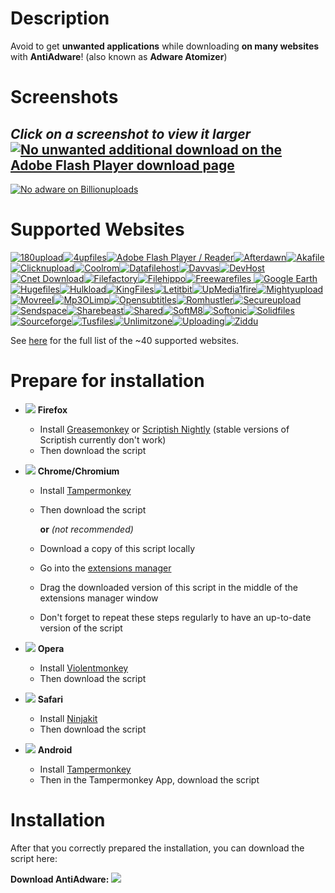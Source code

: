 # Description

Avoid to get **unwanted applications** while downloading **on many websites** with **AntiAdware**! (also known as **Adware Atomizer**)

# Screenshots
*Click on a screenshot to view it larger*
[![No unwanted additional download on the Adobe Flash Player download page](https://i.imgur.com/0JCE7DVh.png "No unwanted additional download on the Adobe Flash Player download page")](https://i.imgur.com/0JCE7DV.png)
---------------------------------------
[![No adware on Billionuploads](https://i.imgur.com/38XOaQfh.png "No adware on Billionuploads")](https://i.imgur.com/38XOaQf.png)

# Supported Websites
[![180upload](https://i.imgur.com/dW7jcQ7.png "180upload")![4upfiles](https://i.imgur.com/QJhQFDP.png "4upfiles")![Adobe Flash Player / Reader](https://i.imgur.com/SvLjgIf.png "Adobe Flash Player / Reader")![Afterdawn](https://i.imgur.com/CDxX9AX.png "Afterdawn")![Akafile](https://i.imgur.com/4wVFAm8.png "Akafile")![Clicknupload](https://i.imgur.com/PAYfKmH.png "Clicknupload")![Coolrom](https://i.imgur.com/ezguqmD.png "Coolrom")![Datafilehost](https://i.imgur.com/y5uKbBC.png "Datafilehost")![Davvas](https://i.imgur.com/Eh6QnwZ.png "Davvas")![DevHost](https://i.imgur.com/Eh6QnwZ.png "DevHost")![Cnet Download](https://i.imgur.com/B7nIZg7.png "Cnet Download")![Filefactory](https://i.imgur.com/Eh6QnwZ.png "Filefactory")![Filehippo](https://i.imgur.com/ZeiBRrt.png "Filehippo")![Freewarefiles](https://i.imgur.com/ST2ihXt.png "Freewarefiles")
![Google Earth](https://i.imgur.com/Ma9NZ6l.png "Google Earth")![Hugefiles](https://i.imgur.com/ay3VE9G.png "Hugefiles")![Hulkload](https://i.imgur.com/9fYQMWz.png "Hulkload")![KingFiles](https://i.imgur.com/Eh6QnwZ.png "KingFiles")![Letitbit](https://i.imgur.com/eVRYCNs.png "Letitbit")![UpMedia1fire](https://i.imgur.com/AH8D75T.png "UpMedia1fire")![Mightyupload](https://i.imgur.com/Eh6QnwZ.png "Mightyupload")![Movreel](https://i.imgur.com/Eh6QnwZ.png "Movreel")![Mp3OLimp](https://i.imgur.com/GZcJ2wq.png "Mp3OLimp")![Opensubtitles](https://i.imgur.com/etDajvg.png "Opensubtitles")![Romhustler](https://i.imgur.com/wup392J.png "Romhustler")![Secureupload](https://i.imgur.com/eQ06o7i.png "Secureupload")![Sendspace](https://i.imgur.com/7gx1svU.png "Sendspace")![Sharebeast](https://i.imgur.com/PAUqYgu.png "Sharebeast")![Shared](https://i.imgur.com/onpVg02.png "Shared")![SoftM8](https://i.imgur.com/YcCYuvK.png "SoftM8")![Softonic](https://i.imgur.com/zVF1jat.png "Softonic")![Solidfiles](https://i.imgur.com/rtXgrpz.png "Solidfiles")![Sourceforge](https://i.imgur.com/HKfnAiF.png "Sourceforge")![Tusfiles](https://i.imgur.com/7sZA4re.png "Tusfiles")![Unlimitzone](https://i.imgur.com/FLJWebZ.png "Unlimitzone")![Uploading](https://i.imgur.com/nf0jqv9.png "Uploading")![Ziddu](https://i.imgur.com/QESaPBE.png "Ziddu")](https://github.com/HandyUserscripts/AntiAdware/wiki/Supported-Websites)

See [here](https://github.com/HandyUserscripts/AntiAdware/wiki/Supported-Websites) for the full list of the ~40 supported websites.

# Prepare for installation

- ![](https://i.imgur.com/zD5npRg.png) **Firefox**
  - Install [Greasemonkey](https://addons.mozilla.org/firefox/addon/greasemonkey/) or [Scriptish Nightly](https://github.com/scriptish/scriptish-nightlies/releases) (stable versions of Scriptish currently don't work)
  - Then download the script

- ![](https://i.imgur.com/IVru2Aw.png) **Chrome/Chromium**
  - Install [Tampermonkey](https://chrome.google.com/webstore/detail/tampermonkey/dhdgffkkebhmkfjojejmpbldmpobfkfo/)
  - Then download the script

    **or** *(not recommended)*

  - Download a copy of this script locally
  - Go into the [extensions manager](https://i.imgur.com/8ALV1pq.png)
  - Drag the downloaded version of this script in the middle of the extensions manager window
  - Don't forget to repeat these steps regularly to have an up-to-date version of the script

- ![](https://i.imgur.com/P1R4aMx.png) **Opera**
  - Install [Violentmonkey](https://addons.opera.com/en/extensions/details/violent-monkey/)
  - Then download the script

- ![](https://i.imgur.com/pUhViGt.png) **Safari**
  - Install [Ninjakit](http://ss-o.net/safari/extension/NinjaKit.safariextz)
  - Then download the script

- ![](https://i.imgur.com/DDd2ihc.png) **Android**
  - Install [Tampermonkey](https://play.google.com/store/apps/details?id=net.biniok.tampermonkey)
  - Then in the Tampermonkey App, download the script

# Installation

After that you correctly prepared the installation, you can download the script here:

**Download AntiAdware:** [![](https://i.imgur.com/0KCjrsZ.png)](https://bit.ly/AntiAdware)
